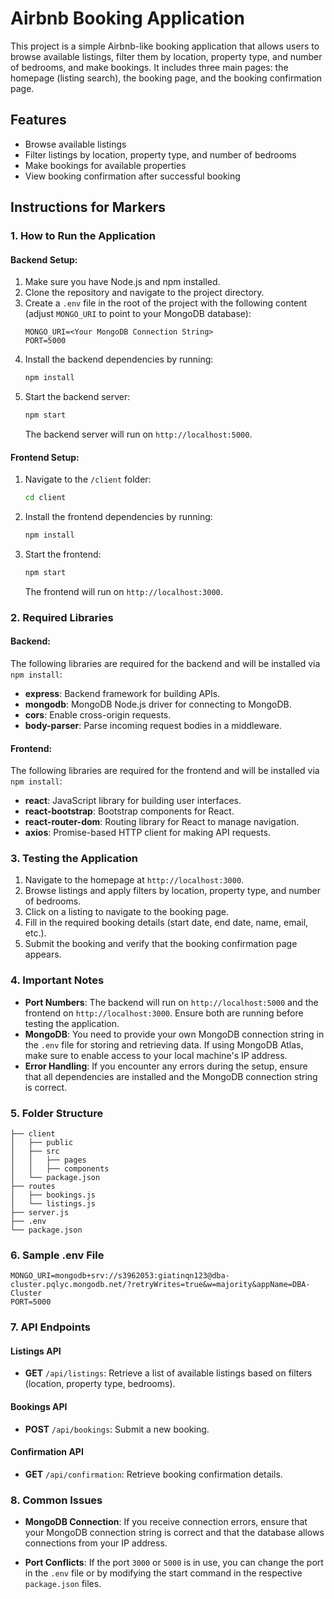 # Airbnb Booking Application

This project is a simple Airbnb-like booking application that allows users to browse available listings, filter them by location, property type, and number of bedrooms, and make bookings. It includes three main pages: the homepage (listing search), the booking page, and the booking confirmation page.

## Features
- Browse available listings
- Filter listings by location, property type, and number of bedrooms
- Make bookings for available properties
- View booking confirmation after successful booking

## Instructions for Markers

### 1. How to Run the Application

#### Backend Setup:
1. Make sure you have Node.js and npm installed.
2. Clone the repository and navigate to the project directory.
3. Create a `.env` file in the root of the project with the following content (adjust `MONGO_URI` to point to your MongoDB database):
    ```env
    MONGO_URI=<Your MongoDB Connection String>
    PORT=5000
    ```
4. Install the backend dependencies by running:
    ```bash
    npm install
    ```
5. Start the backend server:
    ```bash
    npm start
    ```
    The backend server will run on `http://localhost:5000`.

#### Frontend Setup:
1. Navigate to the `/client` folder:
    ```bash
    cd client
    ```
2. Install the frontend dependencies by running:
    ```bash
    npm install
    ```
3. Start the frontend:
    ```bash
    npm start
    ```
    The frontend will run on `http://localhost:3000`.

### 2. Required Libraries

#### Backend:
The following libraries are required for the backend and will be installed via `npm install`:
- **express**: Backend framework for building APIs.
- **mongodb**: MongoDB Node.js driver for connecting to MongoDB.
- **cors**: Enable cross-origin requests.
- **body-parser**: Parse incoming request bodies in a middleware.

#### Frontend:
The following libraries are required for the frontend and will be installed via `npm install`:
- **react**: JavaScript library for building user interfaces.
- **react-bootstrap**: Bootstrap components for React.
- **react-router-dom**: Routing library for React to manage navigation.
- **axios**: Promise-based HTTP client for making API requests.

### 3. Testing the Application
1. Navigate to the homepage at `http://localhost:3000`.
2. Browse listings and apply filters by location, property type, and number of bedrooms.
3. Click on a listing to navigate to the booking page.
4. Fill in the required booking details (start date, end date, name, email, etc.).
5. Submit the booking and verify that the booking confirmation page appears.

### 4. Important Notes
- **Port Numbers**: The backend will run on `http://localhost:5000` and the frontend on `http://localhost:3000`. Ensure both are running before testing the application.
- **MongoDB**: You need to provide your own MongoDB connection string in the `.env` file for storing and retrieving data. If using MongoDB Atlas, make sure to enable access to your local machine's IP address.
- **Error Handling**: If you encounter any errors during the setup, ensure that all dependencies are installed and the MongoDB connection string is correct.

### 5. Folder Structure
```
├── client
│   ├── public
│   ├── src
│   │   ├── pages
│   │   ├── components
│   └── package.json
├── routes
│   ├── bookings.js
│   └── listings.js
├── server.js
├── .env
└── package.json
```

### 6. Sample .env File
```
MONGO_URI=mongodb+srv://s3962053:giatinqn123@dba-cluster.pqlyc.mongodb.net/?retryWrites=true&w=majority&appName=DBA-Cluster
PORT=5000
```

### 7. API Endpoints

#### Listings API
- **GET** `/api/listings`: Retrieve a list of available listings based on filters (location, property type, bedrooms).

#### Bookings API
- **POST** `/api/bookings`: Submit a new booking.

#### Confirmation API
- **GET** `/api/confirmation`: Retrieve booking confirmation details.

### 8. Common Issues

- **MongoDB Connection**: If you receive connection errors, ensure that your MongoDB connection string is correct and that the database allows connections from your IP address.

- **Port Conflicts**: If the port `3000` or `5000` is in use, you can change the port in the `.env` file or by modifying the start command in the respective `package.json` files.
